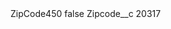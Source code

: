 <?xml version="1.0" encoding="UTF-8"?>
<CustomMetadata xmlns="http://soap.sforce.com/2006/04/metadata" xmlns:xsi="http://www.w3.org/2001/XMLSchema-instance" xmlns:xsd="http://www.w3.org/2001/XMLSchema">
    <label>ZipCode450</label>
    <protected>false</protected>
    <values>
        <field>Zipcode__c</field>
        <value xsi:type="xsd:string">20317</value>
    </values>
</CustomMetadata>

